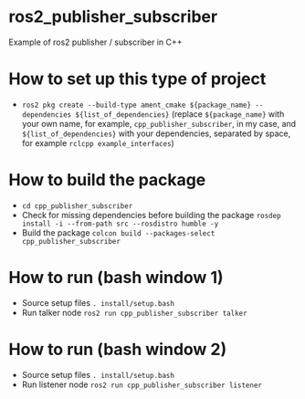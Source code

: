 # ros2_publisher_subscriber
Example of ros2 publisher / subscriber in C++

# How to set up this type of project
- `ros2 pkg create --build-type ament_cmake ${package_name} --dependencies ${list_of_dependencies}` (replace `${package_name}` with your own name, for example, `cpp_publisher_subscriber`, in my case, and `${list_of_dependencies}` with your dependencies, separated by space, for example `rclcpp example_interfaces`)

# How to build the package
- `cd cpp_publisher_subscriber` 
- Check for missing dependencies before building the package `rosdep install -i --from-path src --rosdistro humble -y`
- Build the package `colcon build --packages-select cpp_publisher_subscriber`

# How to run (bash window 1)
- Source setup files `. install/setup.bash`
- Run talker node `ros2 run cpp_publisher_subscriber talker`

# How to run (bash window 2)
- Source setup files `. install/setup.bash`
- Run listener node `ros2 run cpp_publisher_subscriber listener`